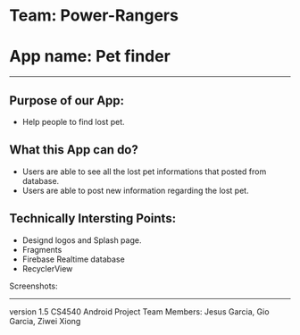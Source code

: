 # Team: Power-Rangers
# App name: Pet finder
 -------
## Purpose of our App:
* Help people to find lost pet.

## What this App can do?
 * Users are able to see all the lost pet informations that posted from database.
 * Users are able to post new information regarding the lost pet.


## Technically Intersting Points:
* Designd logos and Splash page.
* Fragments
* Firebase Realtime database
* RecyclerView



Screenshots:





-------
version 1.5
CS4540 Android Project
Team Members: Jesus Garcia, Gio Garcia, Ziwei Xiong
